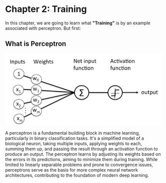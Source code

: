 # Chapter 2: Training

In this chapter, we are going to learn what **"Training"** is by an example associated with perceptron. But first:

## What is Perceptron
![PC](../../assets/perceptron.jpg)

A perceptron is a fundamental building block in machine learning, particularly in binary classification tasks. It's a simplified model of a biological neuron, taking multiple inputs, applying weights to each, summing them up, and passing the result through an activation function to produce an output. The perceptron learns by adjusting its weights based on the errors in its predictions, aiming to minimize them during training. While limited to linearly separable problems and prone to convergence issues, perceptrons serve as the basis for more complex neural network architectures, contributing to the foundation of modern deep learning.